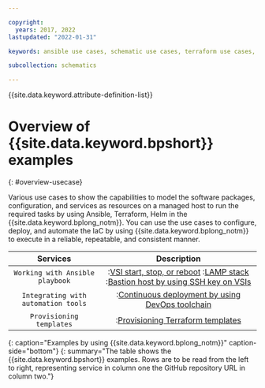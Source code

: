 ```yaml
---

copyright:
  years: 2017, 2022
lastupdated: "2022-01-31"

keywords: ansible use cases, schematic use cases, terraform use cases, schematics examples, 

subcollection: schematics

---
```


{{site.data.keyword.attribute-definition-list}}

# Overview of {{site.data.keyword.bpshort}} examples
{: #overview-usecase}

Various use cases to show the capabilities to model the software packages, configuration, and services as resources on a managed host to run the required tasks by using Ansible, Terraform, Helm in the {{site.data.keyword.bplong_notm}}. You can use the use cases to configure, deploy, and automate the IaC by using {{site.data.keyword.bplong_notm}} to execute in a reliable, repeatable, and consistent manner.

| Services | Description |
| :---: | :---: |
| `Working with Ansible playbook` | :[VSI start, stop, or reboot](https://github.com/Cloud-Schematics/ansible-is-instance-actions) :[LAMP stack](https://github.com/Cloud-Schematics/LAMP) :[Bastion host by using SSH key on VSIs](https://developer.ibm.com/articles/secure-vpc-access-with-a-bastion-host-and-terraform/) |
| `Integrating with automation tools` | :[Continuous deployment by using DevOps toolchain](/docs/schematics?topic=schematics-workspace-continuous-deployment)|
| `Provisioning templates` | :[Provisioning Terraform templates](/docs/schematics?topic=schematics-provisioning-terraform-template) |
{: caption="Examples by using {{site.data.keyword.bplong_notm}}" caption-side="bottom"}
{: summary="The table shows the {{site.data.keyword.bpshort}} examples. Rows are to be read from the left to right, representing service in column one the GitHub repository URL in column two."}

